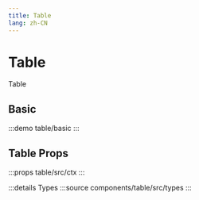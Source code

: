 ```yaml
---
title: Table
lang: zh-CN
---
```


# Table

Table

## Basic

:::demo
table/basic
:::

## Table Props

:::props
table/src/ctx
:::

:::details Types
:::source
components/table/src/types
:::

